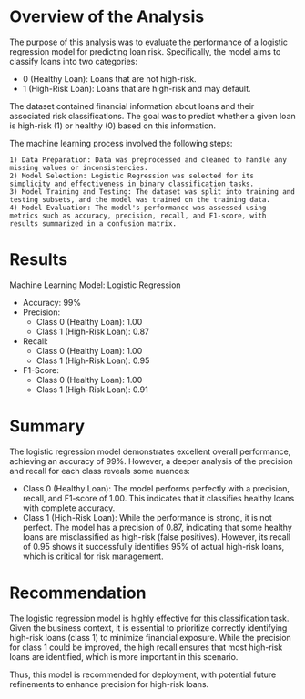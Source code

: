 # Overview of the Analysis
The purpose of this analysis was to evaluate the performance of a logistic regression model for predicting loan risk. Specifically, the model aims to classify loans into two categories:

- 0 (Healthy Loan): Loans that are not high-risk.
- 1 (High-Risk Loan): Loans that are high-risk and may default.

The dataset contained financial information about loans and their associated risk classifications. The goal was to predict whether a given loan is high-risk (1) or healthy (0) based on this information.

The machine learning process involved the following steps:

    1) Data Preparation: Data was preprocessed and cleaned to handle any missing values or inconsistencies.
    2) Model Selection: Logistic Regression was selected for its simplicity and effectiveness in binary classification tasks.
    3) Model Training and Testing: The dataset was split into training and testing subsets, and the model was trained on the training data.
    4) Model Evaluation: The model's performance was assessed using metrics such as accuracy, precision, recall, and F1-score, with results summarized in a confusion matrix.
# Results
Machine Learning Model: Logistic Regression
- Accuracy: 99%
- Precision:
    - Class 0 (Healthy Loan): 1.00
    - Class 1 (High-Risk Loan): 0.87
- Recall:
    - Class 0 (Healthy Loan): 1.00
    - Class 1 (High-Risk Loan): 0.95
- F1-Score:
    - Class 0 (Healthy Loan): 1.00
    - Class 1 (High-Risk Loan): 0.91

# Summary
The logistic regression model demonstrates excellent overall performance, achieving an accuracy of 99%. However, a deeper analysis of the precision and recall for each class reveals some nuances:

- Class 0 (Healthy Loan): The model performs perfectly with a precision, recall, and F1-score of 1.00. This indicates that it classifies healthy loans with complete accuracy.
- Class 1 (High-Risk Loan): While the performance is strong, it is not perfect. The model has a precision of 0.87, indicating that some healthy loans are misclassified as high-risk (false positives). However, its recall of 0.95 shows it successfully identifies 95% of actual high-risk loans, which is critical for risk management.
# Recommendation
The logistic regression model is highly effective for this classification task. Given the business context, it is essential to prioritize correctly identifying high-risk loans (class 1) to minimize financial exposure. While the precision for class 1 could be improved, the high recall ensures that most high-risk loans are identified, which is more important in this scenario.

Thus, this model is recommended for deployment, with potential future refinements to enhance precision for high-risk loans.